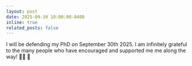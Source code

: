 ```yaml
---
layout: post
date: 2025-09-30 10:00:00-0400
inline: true
related_posts: false
---
```


I will be defending my PhD on September 30th 2025. I am infinitely grateful to the many people who have encouraged and supported me me along the way! :woman_student: :tada:
